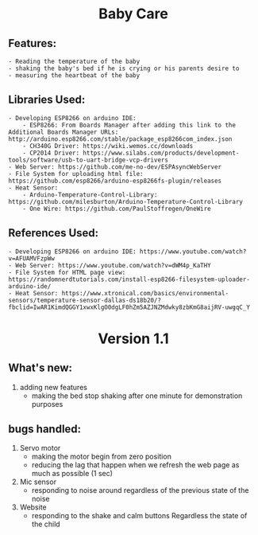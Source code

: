 # <center> Baby Care </center>
## Features:
    - Reading the temperature of the baby
    - shaking the baby's bed if he is crying or his parents desire to
    - measuring the heartbeat of the baby
## Libraries Used:
    - Developing ESP8266 on arduino IDE:
        - ESP8266: From Boards Manager after adding this link to the Additional Boards Manager URLs: http://arduino.esp8266.com/stable/package_esp8266com_index.json
        - CH340G Driver: https://wiki.wemos.cc/downloads
        - CP2014 Driver: https://www.silabs.com/products/development-tools/software/usb-to-uart-bridge-vcp-drivers
    - Web Server: https://github.com/me-no-dev/ESPAsyncWebServer
    - File System for uploading html file: https://github.com/esp8266/arduino-esp8266fs-plugin/releases
    - Heat Sensor:
        - Arduino-Temperature-Control-Library: https://github.com/milesburton/Arduino-Temperature-Control-Library
        - One Wire: https://github.com/PaulStoffregen/OneWire
## References Used:
    - Developing ESP8266 on arduino IDE: https://www.youtube.com/watch?v=AFUAMVFzpWw
    - Web Server: https://www.youtube.com/watch?v=dWM4p_KaTHY
    - File System for HTML page view: https://randomnerdtutorials.com/install-esp8266-filesystem-uploader-arduino-ide/
    - Heat Sensor: https://www.xtronical.com/basics/environmental-sensors/temperature-sensor-dallas-ds18b20/?fbclid=IwAR1KimdQGGY1xwxKlgO0dgLF0hZm5AZJNZMdwky8zbKmG8aijRV-uwgqC_Y
# <center> Version 1.1 </center>
## What's new:
1. adding new features
    - making the bed stop shaking after one minute for demonstration purposes
## bugs handled:
1. Servo motor
    - making the motor begin from zero position
    - reducing the lag that happen when we refresh the web page as much as possible (1 sec)
2. Mic sensor
    - responding to noise around regardless of the previous state of the noise
3. Website
    - responding to the shake and calm buttons Regardless the state of the child